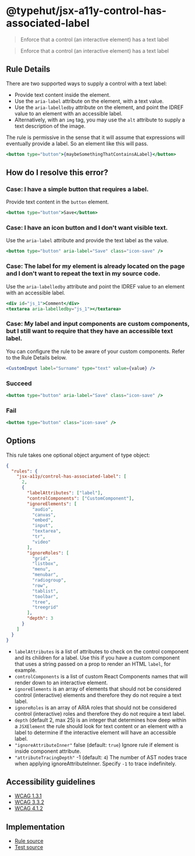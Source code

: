 # @typehut/jsx-a11y-control-has-associated-label
> Enforce that a control (an interactive element) has a text label

> Enforce that a control (an interactive element) has a text label

## Rule Details

There are two supported ways to supply a control with a text label:

- Provide text content inside the element.
- Use the `aria-label` attribute on the element, with a text value.
- Use the `aria-labelledby` attribute on the element, and point the IDREF value to an element with an accessible label.
- Alternatively, with an `img` tag, you may use the `alt` attribute to supply a text description of the image.

The rule is permissive in the sense that it will assume that expressions will eventually provide a label. So an element like this will pass.

```jsx
<button type="button">{maybeSomethingThatContainsALabel}</button>
```

## How do I resolve this error?

### Case: I have a simple button that requires a label.

Provide text content in the `button` element.

```jsx
<button type="button">Save</button>
```

### Case: I have an icon button and I don't want visible text.

Use the `aria-label` attribute and provide the text label as the value.

```jsx
<button type="button" aria-label="Save" class="icon-save" />
```

### Case: The label for my element is already located on the page and I don't want to repeat the text in my source code.

Use the `aria-labelledby` attribute and point the IDREF value to an element with an accessible label.

```jsx
<div id="js_1">Comment</div>
<textarea aria-labelledby="js_1"></textarea>
```

### Case: My label and input components are custom components, but I still want to require that they have an accessible text label.

You can configure the rule to be aware of your custom components. Refer to the Rule Details below.

```jsx
<CustomInput label="Surname" type="text" value={value} />
```

### Succeed

```jsx
<button type="button" aria-label="Save" class="icon-save" />
```

### Fail

```jsx
<button type="button" class="icon-save" />
```

## Options

This rule takes one optional object argument of type object:

```json
{
  "rules": {
    "jsx-a11y/control-has-associated-label": [
      2,
      {
        "labelAttributes": ["label"],
        "controlComponents": ["CustomComponent"],
        "ignoreElements": [
          "audio",
          "canvas",
          "embed",
          "input",
          "textarea",
          "tr",
          "video"
        ],
        "ignoreRoles": [
          "grid",
          "listbox",
          "menu",
          "menubar",
          "radiogroup",
          "row",
          "tablist",
          "toolbar",
          "tree",
          "treegrid"
        ],
        "depth": 3
      }
    ]
  }
}
```

- `labelAttributes` is a list of attributes to check on the control component and its children for a label. Use this if you have a custom component that uses a string passed on a prop to render an HTML `label`, for example.
- `controlComponents` is a list of custom React Components names that will render down to an interactive element.
- `ignoreElements` is an array of elements that should not be considered control (interactive) elements and therefore they do not require a text label.
- `ignoreRoles` is an array of ARIA roles that should not be considered control (interactive) roles and therefore they do not require a text label.
- `depth` (default 2, max 25) is an integer that determines how deep within a `JSXElement` the rule should look for text content or an element with a label to determine if the interactive element will have an accessible label.
- `"ignoreAttributeInner"` false (default: `true`) Ignore rule if element is inside component attribute.
- `"attributeTracingDepth"` -1 (default: `4`) The number of AST nodes trace when applying ignoreAttributeInner. Specify `-1` to trace indefinitely.

## Accessibility guidelines

- [WCAG 1.3.1](https://www.w3.org/WAI/WCAG21/Understanding/info-and-relationships)
- [WCAG 3.3.2](https://www.w3.org/WAI/WCAG21/Understanding/labels-or-instructions)
- [WCAG 4.1.2](https://www.w3.org/WAI/WCAG21/Understanding/name-role-value)

## Implementation

- [Rule source](../../lib/rules/jsx-a11y-control-has-associated-label.js)
- [Test source](../../tests/lib/rules/jsx-a11y-control-has-associated-label.js)

